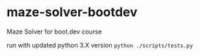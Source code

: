 # maze-solver-bootdev
Maze Solver for boot.dev course

run with updated python 3.X version
`python ./scripts/tests.py`
